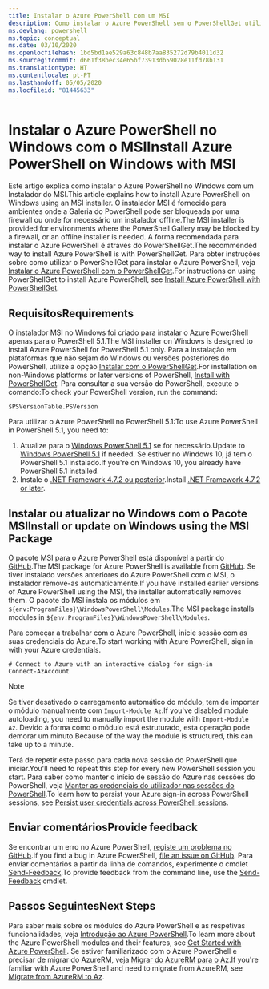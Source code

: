 ```yaml
---
title: Instalar o Azure PowerShell com um MSI
description: Como instalar o Azure PowerShell sem o PowerShellGet utilizar um MSI
ms.devlang: powershell
ms.topic: conceptual
ms.date: 03/10/2020
ms.openlocfilehash: 1bd5bd1ae529a63c848b7aa835272d79b4011d32
ms.sourcegitcommit: d661f38bec34e65bf73913db59028e11fd78b131
ms.translationtype: HT
ms.contentlocale: pt-PT
ms.lasthandoff: 05/05/2020
ms.locfileid: "81445633"
---
```

# <a name="install-azure-powershell-on-windows-with-msi"></a><span data-ttu-id="ca8d2-103">Instalar o Azure PowerShell no Windows com o MSI</span><span class="sxs-lookup"><span data-stu-id="ca8d2-103">Install Azure PowerShell on Windows with MSI</span></span>

<span data-ttu-id="ca8d2-104">Este artigo explica como instalar o Azure PowerShell no Windows com um Instalador do MSI.</span><span class="sxs-lookup"><span data-stu-id="ca8d2-104">This article explains how to install Azure PowerShell on Windows using an MSI installer.</span></span> <span data-ttu-id="ca8d2-105">O instalador MSI é fornecido para ambientes onde a Galeria do PowerShell pode ser bloqueada por uma firewall ou onde for necessário um instalador offline.</span><span class="sxs-lookup"><span data-stu-id="ca8d2-105">The MSI installer is provided for environments where the PowerShell Gallery may be blocked by a firewall, or an offline installer is needed.</span></span> <span data-ttu-id="ca8d2-106">A forma recomendada para instalar o Azure PowerShell é através do PowerShellGet.</span><span class="sxs-lookup"><span data-stu-id="ca8d2-106">The recommended way to install Azure PowerShell is with PowerShellGet.</span></span> <span data-ttu-id="ca8d2-107">Para obter instruções sobre como utilizar o PowerShellGet para instalar o Azure PowerShell, veja [Instalar o Azure PowerShell com o PowerShellGet](install-az-ps.md).</span><span class="sxs-lookup"><span data-stu-id="ca8d2-107">For instructions on using PowerShellGet to install Azure PowerShell, see [Install Azure PowerShell with PowerShellGet](install-az-ps.md).</span></span>

## <a name="requirements"></a><span data-ttu-id="ca8d2-108">Requisitos</span><span class="sxs-lookup"><span data-stu-id="ca8d2-108">Requirements</span></span>

<span data-ttu-id="ca8d2-109">O instalador MSI no Windows foi criado para instalar o Azure PowerShell apenas para o PowerShell 5.1.</span><span class="sxs-lookup"><span data-stu-id="ca8d2-109">The MSI installer on Windows is designed to install Azure PowerShell for PowerShell 5.1 only.</span></span> <span data-ttu-id="ca8d2-110">Para a instalação em plataformas que não sejam do Windows ou versões posteriores do PowerShell, utilize a opção [Instalar com o PowerShellGet](install-az-ps.md).</span><span class="sxs-lookup"><span data-stu-id="ca8d2-110">For installation on non-Windows platforms or later versions of PowerShell, [Install with PowerShellGet](install-az-ps.md).</span></span> <span data-ttu-id="ca8d2-111">Para consultar a sua versão do PowerShell, execute o comando:</span><span class="sxs-lookup"><span data-stu-id="ca8d2-111">To check your PowerShell version, run the command:</span></span>

```powershell-interactive
$PSVersionTable.PSVersion
```

<span data-ttu-id="ca8d2-112">Para utilizar o Azure PowerShell no PowerShell 5.1:</span><span class="sxs-lookup"><span data-stu-id="ca8d2-112">To use Azure PowerShell in PowerShell 5.1, you need to:</span></span>

1. <span data-ttu-id="ca8d2-113">Atualize para o [Windows PowerShell 5.1](/powershell/scripting/install/installing-windows-powershell#upgrading-existing-windows-powershell) se for necessário.</span><span class="sxs-lookup"><span data-stu-id="ca8d2-113">Update to [Windows PowerShell 5.1](/powershell/scripting/install/installing-windows-powershell#upgrading-existing-windows-powershell) if needed.</span></span> <span data-ttu-id="ca8d2-114">Se estiver no Windows 10, já tem o PowerShell 5.1 instalado.</span><span class="sxs-lookup"><span data-stu-id="ca8d2-114">If you're on Windows 10, you already have PowerShell 5.1 installed.</span></span>
2. <span data-ttu-id="ca8d2-115">Instale o [.NET Framework 4.7.2 ou posterior](/dotnet/framework/install).</span><span class="sxs-lookup"><span data-stu-id="ca8d2-115">Install [.NET Framework 4.7.2 or later](/dotnet/framework/install).</span></span>

## <a name="install-or-update-on-windows-using-the-msi-package"></a><span data-ttu-id="ca8d2-116">Instalar ou atualizar no Windows com o Pacote MSI</span><span class="sxs-lookup"><span data-stu-id="ca8d2-116">Install or update on Windows using the MSI Package</span></span>

<span data-ttu-id="ca8d2-117">O pacote MSI para o Azure PowerShell está disponível a partir do [GitHub](https://github.com/Azure/azure-powershell/releases/latest).</span><span class="sxs-lookup"><span data-stu-id="ca8d2-117">The MSI package for Azure PowerShell is available from [GitHub](https://github.com/Azure/azure-powershell/releases/latest).</span></span> <span data-ttu-id="ca8d2-118">Se tiver instalado versões anteriores do Azure PowerShell com o MSI, o instalador remove-as automaticamente.</span><span class="sxs-lookup"><span data-stu-id="ca8d2-118">If you have installed earlier versions of Azure PowerShell using the MSI, the installer automatically removes them.</span></span> <span data-ttu-id="ca8d2-119">O pacote do MSI instala os módulos em `${env:ProgramFiles}\WindowsPowerShell\Modules`.</span><span class="sxs-lookup"><span data-stu-id="ca8d2-119">The MSI package installs modules in `${env:ProgramFiles}\WindowsPowerShell\Modules`.</span></span>

<span data-ttu-id="ca8d2-120">Para começar a trabalhar com o Azure PowerShell, inicie sessão com as suas credenciais do Azure.</span><span class="sxs-lookup"><span data-stu-id="ca8d2-120">To start working with Azure PowerShell, sign in with your Azure credentials.</span></span>

```powershell-interactive
# Connect to Azure with an interactive dialog for sign-in
Connect-AzAccount
```

> [!NOTE]
> <span data-ttu-id="ca8d2-121">Se tiver desativado o carregamento automático do módulo, tem de importar o módulo manualmente com `Import-Module Az`.</span><span class="sxs-lookup"><span data-stu-id="ca8d2-121">If you've disabled module autoloading, you need to manually import the module with `Import-Module Az`.</span></span> <span data-ttu-id="ca8d2-122">Devido à forma como o módulo está estruturado, esta operação pode demorar um minuto.</span><span class="sxs-lookup"><span data-stu-id="ca8d2-122">Because of the way the module is structured, this can take up to a minute.</span></span>

<span data-ttu-id="ca8d2-123">Terá de repetir este passo para cada nova sessão do PowerShell que iniciar.</span><span class="sxs-lookup"><span data-stu-id="ca8d2-123">You'll need to repeat this step for every new PowerShell session you start.</span></span> <span data-ttu-id="ca8d2-124">Para saber como manter o início de sessão do Azure nas sessões do PowerShell, veja [Manter as credenciais do utilizador nas sessões do PowerShell](context-persistence.md).</span><span class="sxs-lookup"><span data-stu-id="ca8d2-124">To learn how to persist your Azure sign-in across PowerShell sessions, see [Persist user credentials across PowerShell sessions](context-persistence.md).</span></span>

## <a name="provide-feedback"></a><span data-ttu-id="ca8d2-125">Enviar comentários</span><span class="sxs-lookup"><span data-stu-id="ca8d2-125">Provide feedback</span></span>

<span data-ttu-id="ca8d2-126">Se encontrar um erro no Azure PowerShell, [registe um problema no GitHub](https://github.com/Azure/azure-powershell/issues).</span><span class="sxs-lookup"><span data-stu-id="ca8d2-126">If you find a bug in Azure PowerShell, [file an issue on GitHub](https://github.com/Azure/azure-powershell/issues).</span></span> <span data-ttu-id="ca8d2-127">Para enviar comentários a partir da linha de comandos, experimente o cmdlet [Send-Feedback](/powershell/module/az.accounts/send-feedback).</span><span class="sxs-lookup"><span data-stu-id="ca8d2-127">To provide feedback from the command line, use the [Send-Feedback](/powershell/module/az.accounts/send-feedback) cmdlet.</span></span>

## <a name="next-steps"></a><span data-ttu-id="ca8d2-128">Passos Seguintes</span><span class="sxs-lookup"><span data-stu-id="ca8d2-128">Next Steps</span></span>

<span data-ttu-id="ca8d2-129">Para saber mais sobre os módulos do Azure PowerShell e as respetivas funcionalidades, veja [Introdução ao Azure PowerShell](get-started-azureps.md).</span><span class="sxs-lookup"><span data-stu-id="ca8d2-129">To learn more about the Azure PowerShell modules and their features, see [Get Started with Azure PowerShell](get-started-azureps.md).</span></span> <span data-ttu-id="ca8d2-130">Se estiver familiarizado com o Azure PowerShell e precisar de migrar do AzureRM, veja [Migrar do AzureRM para o Az](migrate-from-azurerm-to-az.md).</span><span class="sxs-lookup"><span data-stu-id="ca8d2-130">If you're familiar with Azure PowerShell and need to migrate from AzureRM, see [Migrate from AzureRM to Az](migrate-from-azurerm-to-az.md).</span></span>
